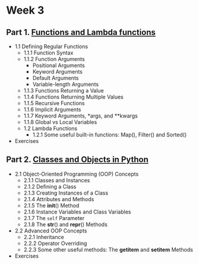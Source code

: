 # Week 3

## Part 1. [Functions and Lambda functions](03_01-function.ipynb)
- 1.1 Defining Regular Functions
    - 1.1.1 Function Syntax
    - 1.1.2 Function Arguments
        - Positional Arguments
        - Keyword Arguments
        - Default Arguments
        - Variable-length Arguments
    - 1.1.3 Functions Returning a Value
    - 1.1.4 Functions Returning Multiple Values
    - 1.1.5 Recursive Functions
    - 1.1.6 Implicit Arguments
    - 1.1.7 Keyword Arguments, *args, and **kwargs
    - 1.1.8 Global vs Local Variables
  - 1.2 Lambda Functions
    - 1.2.1 Some useful built-in functions: Map(), Filter() and Sorted()
- Exercises

## Part 2. [Classes and Objects in Python](03_03-cheatsheet.ipynb)
- 2.1 Object-Oriented Programming (OOP) Concepts
    - 2.1.1 Classes and Instances
    - 2.1.2 Defining a Class
    - 2.1.3 Creating Instances of a Class
    - 2.1.4 Attributes and Methods
    - 2.1.5 The __init__() Method
    - 2.1.6 Instance Variables and Class Variables
    - 2.1.7 The `self` Parameter
    - 2.1.8 The __str__() and __repr__() Methods
- 2.2 Advanced OOP Concepts
    - 2.2.1 Inheritance
    - 2.2.2 Operator Overriding
    - 2.2.3 Some other useful methods: The __getitem__ and __setitem__ Methods
- Exercises